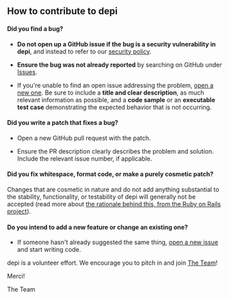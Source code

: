 ## How to contribute to depi

#### **Did you find a bug?**

* **Do not open up a GitHub issue if the bug is a security vulnerability
  in depi**, and instead to refer to our [security policy](https://github.com/Dirout/depi/blob/master/SECURITY.md).

* **Ensure the bug was not already reported** by searching on GitHub under [Issues](https://github.com/Dirout/depi/issues).

* If you're unable to find an open issue addressing the problem, [open a new one](https://github.com/Dirout/depi/issues/new/choose). Be sure to include a **title and clear description**, as much relevant information as possible, and a **code sample** or an **executable test case** demonstrating the expected behavior that is not occurring.

#### **Did you write a patch that fixes a bug?**

* Open a new GitHub pull request with the patch.

* Ensure the PR description clearly describes the problem and solution. Include the relevant issue number, if applicable.

#### **Did you fix whitespace, format code, or make a purely cosmetic patch?**

Changes that are cosmetic in nature and do not add anything substantial to the stability, functionality, or testability of depi will generally not be accepted (read more about [the rationale behind this, from the Ruby on Rails project](https://github.com/rails/rails/pull/13771#issuecomment-32746700)).

#### **Do you intend to add a new feature or change an existing one?**

* If someone hasn't already suggested the same thing, [open a new issue](https://github.com/Dirout/depi/issues/new/choose) and start writing code.

depi is a volunteer effort. We encourage you to pitch in and join [The Team](https://github.com/Dirout/depi/graphs/contributors)!

Merci!

The Team
